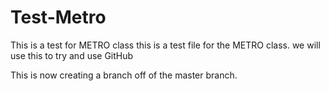 # Test-Metro
This is a test for METRO class
this is a test file for the METRO class.
we will use this to try and use GitHub

This is now creating a branch off of the master branch.
